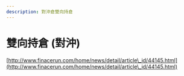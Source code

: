 ```yaml
---
description: 對沖倉雙向持倉
---
```


# 雙向持倉 (對沖)

[http://www.finacerun.com/home/news/detail/article\_id/44145.html](http://www.finacerun.com/home/news/detail/article\_id/44145.html)
